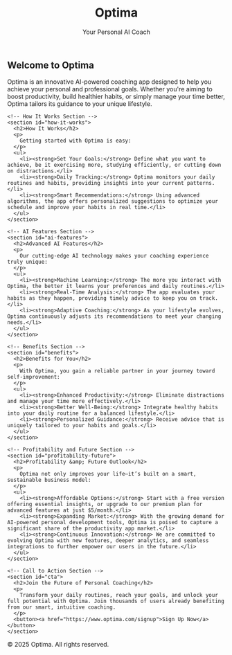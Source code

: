 <!DOCTYPE html>
<html lang="en">
<head>
  <meta charset="UTF-8">
  <meta name="viewport" content="width=device-width, initial-scale=1.0">
  <meta name="description" content="Optima - Your Personal AI Coach: Boost your productivity, build better habits, and unlock your potential with personalized AI recommendations.">
  <title>Optima - Your Personal AI Coach</title>
  <link rel="stylesheet" href="styles.css">
</head>
<body>
  <header>
    <h1>Optima</h1>
    <p>Your Personal AI Coach</p>
  </header>

  <main>
    <!-- Overview Section -->
    <section id="overview">
      <h2>Welcome to Optima</h2>
      <p>
        Optima is an innovative AI-powered coaching app designed to help you achieve your personal and professional goals. Whether you're aiming to boost productivity, build healthier habits, or simply manage your time better, Optima tailors its guidance to your unique lifestyle.
      </p>
    </section>

    <!-- How It Works Section -->
    <section id="how-it-works">
      <h2>How It Works</h2>
      <p>
        Getting started with Optima is easy:
      </p>
      <ul>
        <li><strong>Set Your Goals:</strong> Define what you want to achieve, be it exercising more, studying efficiently, or cutting down on distractions.</li>
        <li><strong>Daily Tracking:</strong> Optima monitors your daily routines and habits, providing insights into your current patterns.</li>
        <li><strong>Smart Recommendations:</strong> Using advanced algorithms, the app offers personalized suggestions to optimize your schedule and improve your habits in real time.</li>
      </ul>
    </section>

    <!-- AI Features Section -->
    <section id="ai-features">
      <h2>Advanced AI Features</h2>
      <p>
        Our cutting-edge AI technology makes your coaching experience truly unique:
      </p>
      <ul>
        <li><strong>Machine Learning:</strong> The more you interact with Optima, the better it learns your preferences and daily routines.</li>
        <li><strong>Real-Time Analysis:</strong> The app evaluates your habits as they happen, providing timely advice to keep you on track.</li>
        <li><strong>Adaptive Coaching:</strong> As your lifestyle evolves, Optima continuously adjusts its recommendations to meet your changing needs.</li>
      </ul>
    </section>

    <!-- Benefits Section -->
    <section id="benefits">
      <h2>Benefits for You</h2>
      <p>
        With Optima, you gain a reliable partner in your journey toward self-improvement:
      </p>
      <ul>
        <li><strong>Enhanced Productivity:</strong> Eliminate distractions and manage your time more effectively.</li>
        <li><strong>Better Well-Being:</strong> Integrate healthy habits into your daily routine for a balanced lifestyle.</li>
        <li><strong>Personalized Guidance:</strong> Receive advice that is uniquely tailored to your habits and goals.</li>
      </ul>
    </section>

    <!-- Profitability and Future Section -->
    <section id="profitability-future">
      <h2>Profitability &amp; Future Outlook</h2>
      <p>
        Optima not only improves your life—it’s built on a smart, sustainable business model:
      </p>
      <ul>
        <li><strong>Affordable Options:</strong> Start with a free version offering essential insights, or upgrade to our premium plan for advanced features at just $5/month.</li>
        <li><strong>Expanding Market:</strong> With the growing demand for AI-powered personal development tools, Optima is poised to capture a significant share of the productivity app market.</li>
        <li><strong>Continuous Innovation:</strong> We are committed to evolving Optima with new features, deeper analytics, and seamless integrations to further empower our users in the future.</li>
      </ul>
    </section>

    <!-- Call to Action Section -->
    <section id="cta">
      <h2>Join the Future of Personal Coaching</h2>
      <p>
        Transform your daily routines, reach your goals, and unlock your full potential with Optima. Join thousands of users already benefiting from our smart, intuitive coaching.
      </p>
      <button><a href="https://www.optima.com/signup">Sign Up Now</a></button>
    </section>
  </main>

  <footer>
    <p>&copy; 2025 Optima. All rights reserved.</p>
  </footer>
</body>
</html>
